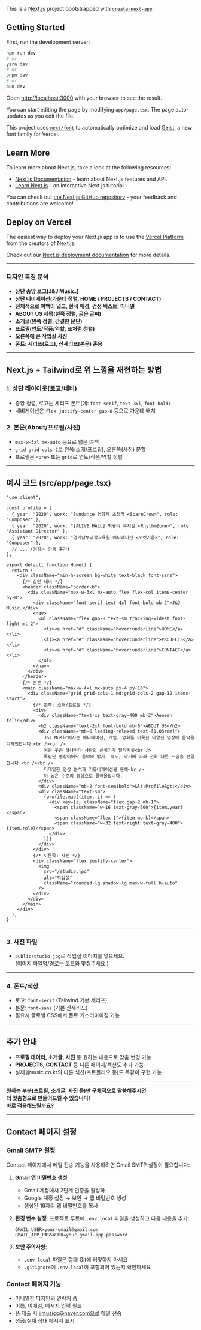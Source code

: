 This is a [Next.js](https://nextjs.org) project bootstrapped with [`create-next-app`](https://nextjs.org/docs/app/api-reference/cli/create-next-app).

## Getting Started

First, run the development server:

```bash
npm run dev
# or
yarn dev
# or
pnpm dev
# or
bun dev
```

Open [http://localhost:3000](http://localhost:3000) with your browser to see the result.

You can start editing the page by modifying `app/page.tsx`. The page auto-updates as you edit the file.

This project uses [`next/font`](https://nextjs.org/docs/app/building-your-application/optimizing/fonts) to automatically optimize and load [Geist](https://vercel.com/font), a new font family for Vercel.

## Learn More

To learn more about Next.js, take a look at the following resources:

- [Next.js Documentation](https://nextjs.org/docs) - learn about Next.js features and API.
- [Learn Next.js](https://nextjs.org/learn) - an interactive Next.js tutorial.

You can check out [the Next.js GitHub repository](https://github.com/vercel/next.js) - your feedback and contributions are welcome!

## Deploy on Vercel

The easiest way to deploy your Next.js app is to use the [Vercel Platform](https://vercel.com/new?utm_medium=default-template&filter=next.js&utm_source=create-next-app&utm_campaign=create-next-app-readme) from the creators of Next.js.

Check out our [Next.js deployment documentation](https://nextjs.org/docs/app/building-your-application/deploying) for more details.

---

### 디자인 특징 분석
- **상단 중앙 로고(J&J Music.)**  
- **상단 네비게이션(가운데 정렬, HOME / PROJECTS / CONTACT)**
- **전체적으로 여백이 넓고, 흰색 배경, 검정 텍스트, 미니멀**
- **ABOUT US 제목(왼쪽 정렬, 굵은 글씨)**
- **소개글(왼쪽 정렬, 간결한 문단)**
- **프로필(연도/작품/역할, 표처럼 정렬)**
- **오른쪽에 큰 작업실 사진**
- **폰트: 세리프(로고), 산세리프(본문) 혼용**

---

## Next.js + Tailwind로 위 느낌을 재현하는 방법

### 1. 상단 레이아웃(로고/네비)
- 중앙 정렬, 로고는 세리프 폰트(예: `font-serif`, `text-3xl`, `font-bold`)
- 네비게이션은 `flex justify-center gap-8` 등으로 가운데 배치

### 2. 본문(About/프로필/사진)
- `max-w-3xl mx-auto` 등으로 넓은 여백
- `grid grid-cols-2`로 왼쪽(소개/프로필), 오른쪽(사진) 분할
- 프로필은 `<pre>` 또는 `grid`로 연도/작품/역할 정렬

---

## 예시 코드 (src/app/page.tsx)

```tsx
"use client";

const profile = [
  { year: "2020", work: "Sundance 영화제 초청작 <ScareCrow>", role: "Composer" },
  { year: "2020", work: "[ALIVE HALL] 박규리 뮤지컬 <RhythmZone>", role: "Assistant Director" },
  { year: "2020", work: "경기남부과학교육원 애니메이션 <포켓키움>", role: "Composer" },
  // ... (원하는 만큼 추가)
];

export default function Home() {
  return (
    <div className="min-h-screen bg-white text-black font-sans">
      {/* 상단 네비 */}
      <header className="border-b">
        <div className="max-w-3xl mx-auto flex flex-col items-center py-8">
          <div className="font-serif text-4xl font-bold mb-2">J&J Music.</div>
          <nav>
            <ul className="flex gap-8 text-sm tracking-widest font-light mt-2">
              <li><a href="#" className="hover:underline">HOME</a></li>
              <li><a href="#" className="hover:underline">PROJECTS</a></li>
              <li><a href="#" className="hover:underline">CONTACT</a></li>
            </ul>
          </nav>
        </div>
      </header>
      {/* 본문 */}
      <main className="max-w-4xl mx-auto px-4 py-16">
        <div className="grid grid-cols-1 md:grid-cols-2 gap-12 items-start">
          {/* 왼쪽: 소개/프로필 */}
          <div>
            <div className="text-xs text-gray-400 mb-2">Aenean felis</div>
            <h2 className="text-2xl font-bold mb-6">ABOUT US</h2>
            <div className="mb-6 leading-relaxed text-[1.05rem]">
              J&J Music에서는 애니메이션, 게임, 영화를 비롯한 다양한 영상에 음악을 디자인합니다.<br /><br />
              어떤 웃음 하나마다 사람의 분위기가 달라지듯<br />
              독립된 영상이어도 음악의 밝기, 속도, 악기에 따라 전혀 다른 느낌을 전달합니다.<br /><br />
              디테일한 영상 분석과 커뮤니케이션을 통해<br />
              더 높은 수준의 영상으로 끌어올립니다.
            </div>
            <div className="mb-2 font-semibold">&lt;Profile&gt;</div>
            <div className="text-sm">
              {profile.map((item, i) => (
                <div key={i} className="flex gap-2 mb-1">
                  <span className="w-16 text-gray-500">{item.year}</span>
                  <span className="flex-1">{item.work}</span>
                  <span className="w-32 text-right text-gray-400">{item.role}</span>
                </div>
              ))}
            </div>
          </div>
          {/* 오른쪽: 사진 */}
          <div className="flex justify-center">
            <img
              src="/studio.jpg"
              alt="작업실"
              className="rounded-lg shadow-lg max-w-full h-auto"
            />
          </div>
        </div>
      </main>
    </div>
  );
}
```

---

### 3. 사진 파일
- `public/studio.jpg`로 작업실 이미지를 넣으세요.  
  (이미지 파일명/경로는 코드와 맞춰주세요.)

---

### 4. 폰트/색상
- 로고: `font-serif` (Tailwind 기본 세리프)
- 본문: `font-sans` (기본 산세리프)
- 필요시 글로벌 CSS에서 폰트 커스터마이징 가능

---

## 추가 안내
- **프로필 데이터, 소개글, 사진** 등 원하는 내용으로 맞춤 변경 가능
- **PROJECTS, CONTACT** 등 다른 페이지/섹션도 추가 가능
- 실제 jjmusic.co.kr의 다른 섹션(포트폴리오 등)도 똑같이 구현 가능

---

**원하는 부분(프로필, 소개글, 사진 등)만 구체적으로 말씀해주시면  
더 맞춤형으로 만들어드릴 수 있습니다!  
바로 적용해드릴까요?**

---

## Contact 페이지 설정

### Gmail SMTP 설정

Contact 페이지에서 메일 전송 기능을 사용하려면 Gmail SMTP 설정이 필요합니다:

1. **Gmail 앱 비밀번호 생성**:
   - Gmail 계정에서 2단계 인증을 활성화
   - Google 계정 설정 → 보안 → 앱 비밀번호 생성
   - 생성된 16자리 앱 비밀번호를 복사

2. **환경 변수 설정**:
   프로젝트 루트에 `.env.local` 파일을 생성하고 다음 내용을 추가:
   ```
   GMAIL_USER=your-gmail@gmail.com
   GMAIL_APP_PASSWORD=your-gmail-app-password
   ```

3. **보안 주의사항**:
   - `.env.local` 파일은 절대 Git에 커밋하지 마세요
   - `.gitignore`에 `.env.local`이 포함되어 있는지 확인하세요

### Contact 페이지 기능
- 미니멀한 디자인의 연락처 폼
- 이름, 이메일, 메시지 입력 필드
- 폼 제출 시 jjmusicc@naver.com으로 메일 전송
- 성공/실패 상태 메시지 표시
